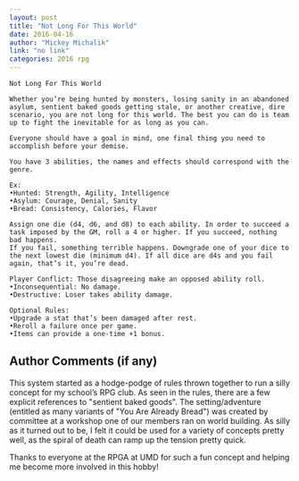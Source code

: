 ```yaml
---
layout: post
title: "Not Long For This World"
date: 2016-04-16
author: "Mickey Michalik"
link: "no link"
categories: 2016 rpg
---
```

```
Not Long For This World

Whether you’re being hunted by monsters, losing sanity in an abandoned asylum, sentient baked goods getting stale, or another creative, dire scenario, you are not long for this world. The best you can do is team up to fight the inevitable for as long as you can. 

Everyone should have a goal in mind, one final thing you need to accomplish before your demise.

You have 3 abilities, the names and effects should correspond with the genre.

Ex:
•Hunted: Strength, Agility, Intelligence
•Asylum: Courage, Denial, Sanity 
•Bread: Consistency, Calories, Flavor 

Assign one die (d4, d6, and d8) to each ability. In order to succeed a task imposed by the GM, roll a 4 or higher. If you succeed, nothing bad happens. 
If you fail, something terrible happens. Downgrade one of your dice to the next lowest die (minimum d4). If all dice are d4s and you fail again, that’s it, you’re dead. 

Player Conflict: Those disagreeing make an opposed ability roll.
•Inconsequential: No damage. 
•Destructive: Loser takes ability damage.

Optional Rules:
•Upgrade a stat that’s been damaged after rest. 
•Reroll a failure once per game.
•Items can provide a one-time +1 bonus. 

```
## Author Comments (if any)

This system started as a hodge-podge of rules thrown together to run a silly concept for my school’s RPG club. As seen in the rules, there are a few explicit references to "sentient baked goods". The setting/adventure (entitled as many variants of "You Are Already Bread") was created by committee at a workshop one of our members ran on world building. As silly as it turned out to be, I felt it could be used for a variety of concepts pretty well, as the spiral of death can ramp up the tension pretty quick.

Thanks to everyone at the RPGA at UMD for such a fun concept and helping me become more involved in this hobby!
